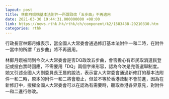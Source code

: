 ```yaml
---
layout: post
title: 林鄭月娥稱基本法附件一所謂政改「五步曲」不再適用
date: 2021-03-30 19:44:31.000000000 +08:00
link: https://news.rthk.hk/rthk/ch/component/k2/1583438-20210330.htm
categories: rthk
---
```


行政長官林鄭月娥表示，當全國人大常委會通過修訂基本法附件一和二時，在附件一當中的所謂「五步曲」將不再適用。

林鄭月娥被問到今次人大常委會是否DQ政改五步曲，會否擔心有巿民取消選民登記或投白票時回應，不需要用「DQ」兩個字來形容，認為今次是完善選舉制度。她又引述全國人大副委員長王晨的說法，表示當人大常委會通過新修訂的基本法附件一和二時，原本的附件一和二將會廢止，但並不等於香港政制不會前進，因為在新修訂中，授權全國人大常委會可以在認為有需要時，聽取香港各界意見，對附件一和二進行修改。
